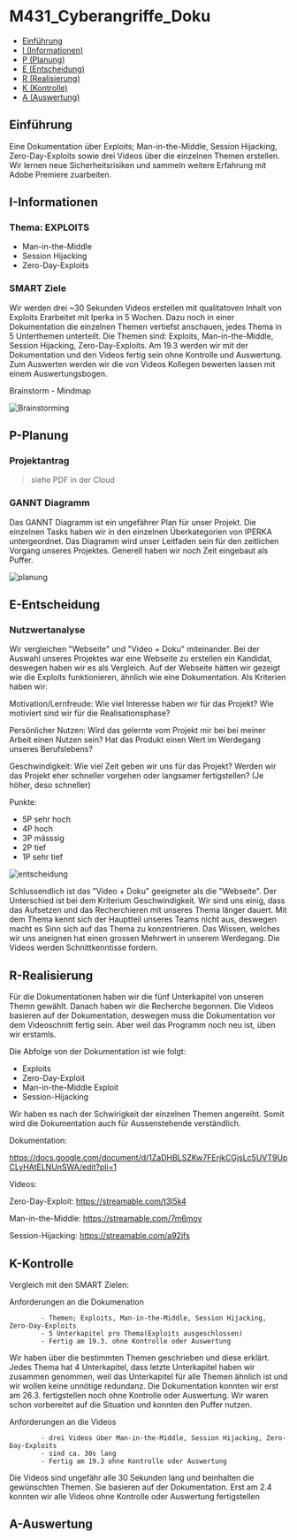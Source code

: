 # M431_Cyberangriffe_Doku

- [Einführung](#Einführung)
- [I (Informationen)](#I-Informationen)
- [P (Planung)](#P-Planung)
- [E (Entscheidung)](#E-Entscheidung)
- [R (Realisierung)](#R-Realisierung)
- [K (Kontrolle)](#K-Kontrolle)
- [A (Auswertung)](#A-Auswertung)

## Einführung

Eine Dokumentation über Exploits; Man-in-the-Middle, Session Hijacking, Zero-Day-Exploits sowie drei Videos über die einzelnen Themen erstellen. Wir lernen neue Sicherheitsrisiken und sammeln weitere Erfahrung mit Adobe Premiere zuarbeiten.

## I-Informationen

### Thema: EXPLOITS

- Man-in-the-Middle
- Session Hijacking
- Zero-Day-Exploits


### SMART Ziele

Wir werden drei ~30 Sekunden Videos erstellen mit qualitatoven Inhalt von Exploits Erarbeitet mit Iperka in 5 Wochen.
Dazu noch in einer Dokumentation die einzelnen Themen vertiefst anschauen, jedes Thema in 5 Unterthemen unterteilt.
Die Themen sind: Exploits, Man-in-the-Middle, Session Hijacking, Zero-Day-Exploits. Am 19.3 werden wir mit der Dokumentation und den Videos fertig sein ohne Kontrolle und Auswertung.
Zum Auswerten werden wir die von Videos Kollegen bewerten lassen mit einem Auswertungsbogen.

Brainstorm - Mindmap

![Brainstorming](https://github.com/MaxHD00/M431_Cyberangriffe_Doku/assets/160583670/2877dd25-35ad-4ab6-b671-d6fc92d192d8)

## P-Planung

### Projektantrag

> siehe PDF in der Cloud

### GANNT Diagramm

Das GANNT Diagramm ist ein ungefährer Plan für unser Projekt. Die einzelnen Tasks haben wir in den einzelnen Überkategorien von IPERKA untergeordnet. Das Diagramm wird unser Leitfaden sein für den zeitlichen Vorgang unseres Projektes. Generell haben wir noch Zeit eingebaut als Puffer. 

![planung](https://github.com/MaxHD00/M431_Cyberangriffe_Doku/assets/160583670/6037b683-561c-4ec7-9d68-07797e79a4a3)

## E-Entscheidung

### Nutzwertanalyse

Wir vergleichen "Webseite" und "Video + Doku" miteinander. Bei der Auswahl unseres Projektes war eine Webseite zu erstellen ein Kandidat, deswegen haben wir es als Vergleich. Auf der Webseite hätten wir gezeigt wie die Exploits funktionieren, ähnlich wie eine Dokumentation.  Als Kriterien haben wir:

Motivation/Lernfreude: Wie viel Interesse haben wir für das Projekt? Wie motiviert sind wir für die Realisationsphase? 

Persönlicher Nutzen: Wird das gelernte vom Projekt mir bei bei meiner Arbeit einen Nutzen sein? Hat das Produkt einen Wert im Werdegang unseres Berufslebens? 

Geschwindigkeit: Wie viel Zeit geben wir uns für das Projekt? Werden wir das Projekt eher schneller vorgehen oder langsamer fertigstellen? (Je höher, deso schneller)

Punkte:
- 5P sehr hoch
- 4P hoch
- 3P mässsig
- 2P tief
- 1P sehr tief

![entscheidung](https://github.com/MaxHD00/M431_Cyberangriffe_Doku/assets/160583670/805d7ccd-8217-46e3-a22d-ab8a4c0f54da)


Schlussendlich ist das "Video + Doku" geeigneter als die "Webseite". Der Unterschied ist bei dem Kriterium Geschwindigkeit. Wir sind uns einig, dass das Aufsetzen und das Recherchieren mit unseres Thema länger dauert. Mit dem Thema kennt sich der Hauptteil unseres Teams nicht aus, deswegen macht es Sinn sich auf das Thema zu konzentrieren. Das Wissen, welches wir uns aneignen hat einen grossen Mehrwert in unserem Werdegang. Die Videos werden Schnittkenntisse fordern.

## R-Realisierung

Für die Dokumentationen haben wir die fünf Unterkapitel von unseren Themn gewählt. Danach haben wir die Recherche begonnen. Die Videos basieren auf der Dokumentation, deswegen muss die Dokumentation vor dem Videoschnitt fertig sein. Aber weil das Programm noch neu ist, üben wir erstamls.

Die Abfolge von der Dokumentation ist wie folgt:
- Exploits
- Zero-Day-Exploit
- Man-in-the-Middle Exploit
- Session-Hijacking

Wir haben es nach der Schwirigkeit der einzelnen Themen angereiht. Somit wird die Dokumentation auch für Aussenstehende verständlich. 

Dokumentation:

https://docs.google.com/document/d/1ZaDHBLSZKw7FErjkCGjsLc5UVT9UpCLyHAtELNUnSWA/edit?pli=1

Videos:

Zero-Day-Exploit: https://streamable.com/t3l5k4

Man-in-the-Middle: https://streamable.com/7m6mov

Session-Hijacking: https://streamable.com/a92jfs

## K-Kontrolle

Vergleich mit den SMART Zielen:

Anforderungen an die Dokumenation 
            
            - Themen; Exploits, Man-in-the-Middle, Session Hijacking, Zero-Day-Exploits
            - 5 Unterkapitel pro Thema(Exploits ausgeschlossen)
            - Fertig am 19.3. ohne Kontrolle oder Auswertung
            

Wir haben über die bestimmten Themen geschrieben und diese erklärt. Jedes Thema hat 4 Unterkapitel, dass letzte Unterkapitel haben wir zusammen genommen, weil das Unterkapitel für alle Themen ähnlich ist und wir wollen keine unnötige redundanz. Die Dokumentation konnten wir erst am 26.3. fertigstellen noch ohne Kontrolle oder Auswertung. Wir waren schon vorbereitet auf die Situation und konnten den Puffer nutzen.

Anforderungen an die Videos

            - drei Videos über Man-in-the-Middle, Session Hijacking, Zero-Day-Exploits
            - sind ca. 30s lang
            - Fertig am 19.3 ohne Kontrolle oder Auswertung

Die Videos sind ungefähr alle 30 Sekunden lang und beinhalten die gewünschten Themen. Sie basieren auf der Dokumentation. Erst am 2.4 konnten wir alle Videos ohne Kontrolle oder Auswertung fertigstellen

## A-Auswertung

